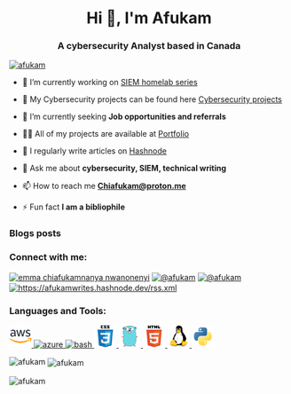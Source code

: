 <h1 align="center">Hi 👋, I'm Afukam</h1>
<h3 align="center">A cybersecurity Analyst based in Canada</h3>

<p align="left"> <a href="https://github.com/ryo-ma/github-profile-trophy"><img src="https://github-profile-trophy.vercel.app/?username=afukam" alt="afukam" /></a> </p>

- 🔭 I’m currently working on [SIEM homelab series](https://afukamwrites.hashnode.dev/series/siem-homelabs)

- 👯 My Cybersecurity projects can be found here [Cybersecurity projects](https://github.com/Afukam/Cybersecurity-Projects.git)

- 🤝 I’m currently seeking **Job opportunities and referrals**

- 👨‍💻 All of my projects are available at [Portfolio](flowcv.me/afukam)

- 📝 I regularly write articles on [Hashnode](https://afukamwrites.hashnode.dev/)

- 💬 Ask me about **cybersecurity, SIEM, technical writing**

- 📫 How to reach me **Chiafukam@proton.me**

- ⚡ Fun fact **I am a bibliophile**

### Blogs posts
<!-- BLOG-POST-LIST:START -->
<!-- BLOG-POST-LIST:END -->

<h3 align="left">Connect with me:</h3>
<p align="left">
<a href="https://linkedin.com/in/emma chiafukamnanya nwanonenyi" target="blank"><img align="center" src="https://raw.githubusercontent.com/rahuldkjain/github-profile-readme-generator/master/src/images/icons/Social/linked-in-alt.svg" alt="emma chiafukamnanya nwanonenyi" height="30" width="40" /></a>
<a href="https://hashnode.com/@afukam" target="blank"><img align="center" src="https://raw.githubusercontent.com/rahuldkjain/github-profile-readme-generator/master/src/images/icons/Social/hashnode.svg" alt="@afukam" height="30" width="40" /></a>
<a href="https://medium.com/@afukam" target="blank"><img align="center" src="https://raw.githubusercontent.com/rahuldkjain/github-profile-readme-generator/master/src/images/icons/Social/medium.svg" alt="@afukam" height="30" width="40" /></a>
<a href="/https://afukamwrites.hashnode.dev/rss.xml" target="blank"><img align="center" src="https://raw.githubusercontent.com/rahuldkjain/github-profile-readme-generator/master/src/images/icons/Social/rss.svg" alt="https://afukamwrites.hashnode.dev/rss.xml" height="30" width="40" /></a>
</p>

<h3 align="left">Languages and Tools:</h3>
<p align="left"> <a href="https://aws.amazon.com" target="_blank" rel="noreferrer"> <img src="https://raw.githubusercontent.com/devicons/devicon/master/icons/amazonwebservices/amazonwebservices-original-wordmark.svg" alt="aws" width="40" height="40"/> </a> <a href="https://azure.microsoft.com/en-in/" target="_blank" rel="noreferrer"> <img src="https://www.vectorlogo.zone/logos/microsoft_azure/microsoft_azure-icon.svg" alt="azure" width="40" height="40"/> </a> <a href="https://www.gnu.org/software/bash/" target="_blank" rel="noreferrer"> <img src="https://www.vectorlogo.zone/logos/gnu_bash/gnu_bash-icon.svg" alt="bash" width="40" height="40"/> </a> <a href="https://www.w3schools.com/css/" target="_blank" rel="noreferrer"> <img src="https://raw.githubusercontent.com/devicons/devicon/master/icons/css3/css3-original-wordmark.svg" alt="css3" width="40" height="40"/> </a> <a href="https://golang.org" target="_blank" rel="noreferrer"> <img src="https://raw.githubusercontent.com/devicons/devicon/master/icons/go/go-original.svg" alt="go" width="40" height="40"/> </a> <a href="https://www.w3.org/html/" target="_blank" rel="noreferrer"> <img src="https://raw.githubusercontent.com/devicons/devicon/master/icons/html5/html5-original-wordmark.svg" alt="html5" width="40" height="40"/> </a> <a href="https://www.linux.org/" target="_blank" rel="noreferrer"> <img src="https://raw.githubusercontent.com/devicons/devicon/master/icons/linux/linux-original.svg" alt="linux" width="40" height="40"/> </a> <a href="https://www.python.org" target="_blank" rel="noreferrer"> <img src="https://raw.githubusercontent.com/devicons/devicon/master/icons/python/python-original.svg" alt="python" width="40" height="40"/> </a> </p>

<p><img align="left" src="https://github-readme-stats.vercel.app/api/top-langs?username=afukam&show_icons=true&locale=en&layout=compact" alt="afukam" /></p>

<p>&nbsp;<img align="center" src="https://github-readme-stats.vercel.app/api?username=afukam&show_icons=true&locale=en" alt="afukam" /></p>

<p><img align="center" src="https://github-readme-streak-stats.herokuapp.com/?user=afukam&" alt="afukam" /></p>
